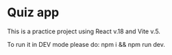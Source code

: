 # Quiz app

This is a practice project using React v.18 and Vite v.5.

To run it in DEV mode please do: npm i && npm run dev.